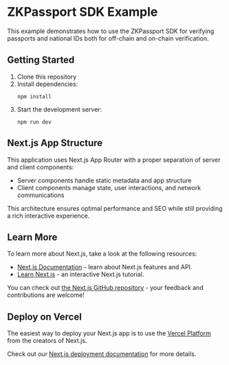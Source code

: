 # ZKPassport SDK Example

This example demonstrates how to use the ZKPassport SDK for verifying passports and national IDs both for off-chain and on-chain verification.

## Getting Started

1. Clone this repository
2. Install dependencies:
   ```
   npm install
   ```
3. Start the development server:
   ```
   npm run dev
   ```

## Next.js App Structure

This application uses Next.js App Router with a proper separation of server and client components:

- Server components handle static metadata and app structure
- Client components manage state, user interactions, and network communications

This architecture ensures optimal performance and SEO while still providing a rich interactive experience.

## Learn More

To learn more about Next.js, take a look at the following resources:

- [Next.js Documentation](https://nextjs.org/docs) - learn about Next.js features and API.
- [Learn Next.js](https://nextjs.org/learn) - an interactive Next.js tutorial.

You can check out [the Next.js GitHub repository](https://github.com/vercel/next.js) - your feedback and contributions are welcome!

## Deploy on Vercel

The easiest way to deploy your Next.js app is to use the [Vercel Platform](https://vercel.com/new?utm_medium=default-template&filter=next.js&utm_source=create-next-app&utm_campaign=create-next-app-readme) from the creators of Next.js.

Check out our [Next.js deployment documentation](https://nextjs.org/docs/app/building-your-application/deploying) for more details.
